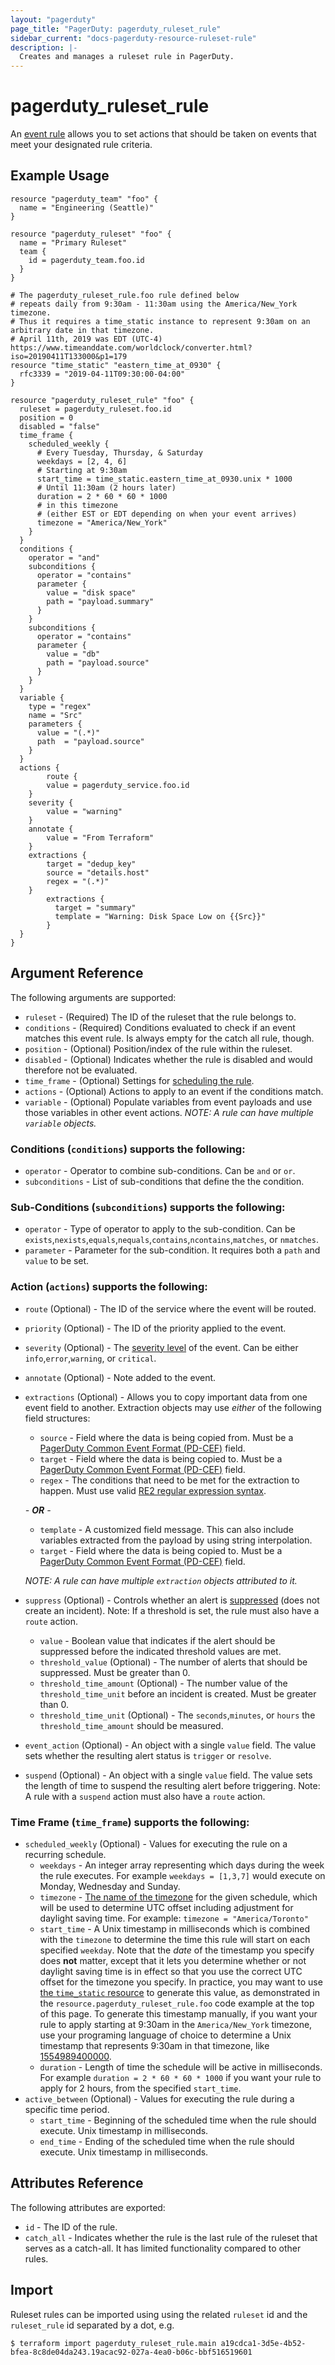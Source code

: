 ```yaml
---
layout: "pagerduty"
page_title: "PagerDuty: pagerduty_ruleset_rule"
sidebar_current: "docs-pagerduty-resource-ruleset-rule"
description: |-
  Creates and manages a ruleset rule in PagerDuty.
---
```


# pagerduty\_ruleset_rule

An [event rule](https://support.pagerduty.com/docs/rulesets#section-create-event-rules) allows you to set actions that should be taken on events that meet your designated rule criteria.

## Example Usage

```hcl
resource "pagerduty_team" "foo" {
  name = "Engineering (Seattle)"
}

resource "pagerduty_ruleset" "foo" {
  name = "Primary Ruleset"
  team {
    id = pagerduty_team.foo.id
  }
}

# The pagerduty_ruleset_rule.foo rule defined below
# repeats daily from 9:30am - 11:30am using the America/New_York timezone.
# Thus it requires a time_static instance to represent 9:30am on an arbitrary date in that timezone.
# April 11th, 2019 was EDT (UTC-4) https://www.timeanddate.com/worldclock/converter.html?iso=20190411T133000&p1=179
resource "time_static" "eastern_time_at_0930" {
  rfc3339 = "2019-04-11T09:30:00-04:00"
}

resource "pagerduty_ruleset_rule" "foo" {
  ruleset = pagerduty_ruleset.foo.id
  position = 0
  disabled = "false"
  time_frame {
    scheduled_weekly {
      # Every Tuesday, Thursday, & Saturday
      weekdays = [2, 4, 6]
      # Starting at 9:30am
      start_time = time_static.eastern_time_at_0930.unix * 1000
      # Until 11:30am (2 hours later)
      duration = 2 * 60 * 60 * 1000
      # in this timezone
      # (either EST or EDT depending on when your event arrives)
      timezone = "America/New_York"
    }
  }
  conditions {
    operator = "and"
    subconditions {
      operator = "contains"
      parameter {
        value = "disk space"
        path = "payload.summary"
      }
    }
    subconditions {
      operator = "contains"
      parameter {
        value = "db"
        path = "payload.source"
      }
    }
  }
  variable {
    type = "regex"
    name = "Src"
    parameters {
      value = "(.*)"
      path  = "payload.source"
    }
  }
  actions {
    	route {
		value = pagerduty_service.foo.id
	}
	severity {
		value = "warning"
	}
	annotate {
		value = "From Terraform"
	}
	extractions {
		target = "dedup_key"
		source = "details.host"
		regex = "(.*)"
	}
    	extractions {
    	  target = "summary"
    	  template = "Warning: Disk Space Low on {{Src}}"
    	}
  }
}
```

## Argument Reference

The following arguments are supported:

* `ruleset` - (Required) The ID of the ruleset that the rule belongs to.
* `conditions` - (Required) Conditions evaluated to check if an event matches this event rule. Is always empty for the catch all rule, though.
* `position` - (Optional) Position/index of the rule within the ruleset.
* `disabled` - (Optional) Indicates whether the rule is disabled and would therefore not be evaluated.
* `time_frame` - (Optional) Settings for [scheduling the rule](https://support.pagerduty.com/docs/rulesets#section-scheduled-event-rules).
* `actions` - (Optional) Actions to apply to an event if the conditions match.
* `variable` - (Optional) Populate variables from event payloads and use those variables in other event actions. *NOTE: A rule can have multiple `variable` objects.*

### Conditions (`conditions`) supports the following:
* `operator` - Operator to combine sub-conditions. Can be `and` or `or`.
* `subconditions` - List of sub-conditions that define the the condition.

### Sub-Conditions (`subconditions`) supports the following:
* `operator` - Type of operator to apply to the sub-condition. Can be `exists`,`nexists`,`equals`,`nequals`,`contains`,`ncontains`,`matches`, or `nmatches`.
* `parameter` - Parameter for the sub-condition. It requires both a `path` and `value` to be set.

### Action (`actions`) supports the following:
* `route` (Optional) - The ID of the service where the event will be routed.
* `priority` (Optional) - The ID of the priority applied to the event.
* `severity` (Optional)  - The [severity level](https://support.pagerduty.com/docs/rulesets#section-set-severity-with-event-rules) of the event. Can be either `info`,`error`,`warning`, or `critical`.
* `annotate` (Optional) - Note added to the event.
* `extractions` (Optional) - Allows you to copy important data from one event field to another. Extraction objects may use *either* of the following field structures:
  * `source` - Field where the data is being copied from. Must be a [PagerDuty Common Event Format (PD-CEF)](https://support.pagerduty.com/docs/pd-cef) field.
  * `target` - Field where the data is being copied to. Must be a [PagerDuty Common Event Format (PD-CEF)](https://support.pagerduty.com/docs/pd-cef) field.
  * `regex` - The conditions that need to be met for the extraction to happen. Must use valid [RE2 regular expression syntax](https://github.com/google/re2/wiki/Syntax).

  *- **OR** -*

  * `template` - A customized field message. This can also include variables extracted from the payload by using string interpolation.
  * `target` - Field where the data is being copied to. Must be a [PagerDuty Common Event Format (PD-CEF)](https://support.pagerduty.com/docs/pd-cef) field.

  *NOTE: A rule can have multiple `extraction` objects attributed to it.*

* `suppress` (Optional) - Controls whether an alert is [suppressed](https://support.pagerduty.com/docs/rulesets#section-suppress-but-create-triggering-thresholds-with-event-rules) (does not create an incident). Note: If a threshold is set, the rule must also have a `route` action.
  * `value` - Boolean value that indicates if the alert should be suppressed before the indicated threshold values are met.
  * `threshold_value` (Optional) - The number of alerts that should be suppressed. Must be greater than 0.
  * `threshold_time_amount` (Optional) - The number value of the `threshold_time_unit` before an incident is created. Must be greater than 0.
  * `threshold_time_unit` (Optional)  - The `seconds`,`minutes`, or `hours` the `threshold_time_amount` should be measured.
* `event_action` (Optional) - An object with a single `value` field. The value sets whether the resulting alert status is `trigger` or `resolve`.
* `suspend` (Optional) - An object with a single `value` field. The value sets the length of time to suspend the resulting alert before triggering. Note: A rule with a `suspend` action must also have a `route` action.

### Time Frame (`time_frame`) supports the following:
* `scheduled_weekly` (Optional) - Values for executing the rule on a recurring schedule.
  * `weekdays` - An integer array representing which days during the week the rule executes. For example `weekdays = [1,3,7]` would execute on Monday, Wednesday and Sunday.
  * `timezone` - [The name of the timezone](https://en.wikipedia.org/wiki/List_of_tz_database_time_zones) for the given schedule, which will be used to determine UTC offset including adjustment for daylight saving time. For example: `timezone = "America/Toronto"`
  * `start_time` - A Unix timestamp in milliseconds which is combined with the `timezone` to determine the time this rule will start on each specified `weekday`. Note that the _date_ of the timestamp you specify does **not** matter, except that it lets you determine whether or not daylight saving time is in effect so that you use the correct UTC offset for the timezone you specify. In practice, you may want to use [the `time_static` resource](https://registry.terraform.io/providers/hashicorp/time/latest/docs/resources/static) to generate this value, as demonstrated in the `resource.pagerduty_ruleset_rule.foo` code example at the top of this page. To generate this timestamp manually, if you want your rule to apply starting at 9:30am in the `America/New_York` timezone, use your programing language of choice to determine a Unix timestamp that represents 9:30am in that timezone, like [1554989400000](https://www.epochconverter.com/timezones?q=1554989400000&tz=America%2FNew_York).
  * `duration` - Length of time the schedule will be active in milliseconds. For example `duration = 2 * 60 * 60 * 1000` if you want your rule to apply for 2 hours, from the specified `start_time`.
* `active_between` (Optional) - Values for executing the rule during a specific time period.
  * `start_time` - Beginning of the scheduled time when the rule should execute.  Unix timestamp in milliseconds.
  * `end_time` - Ending of the scheduled time when the rule should execute.  Unix timestamp in milliseconds.

## Attributes Reference

The following attributes are exported:

  * `id` - The ID of the rule.
  * `catch_all` - Indicates whether the rule is the last rule of the ruleset that serves as a catch-all. It has limited functionality compared to other rules.

## Import

Ruleset rules can be imported using using the related `ruleset` id and the `ruleset_rule` id separated by a dot, e.g.

```
$ terraform import pagerduty_ruleset_rule.main a19cdca1-3d5e-4b52-bfea-8c8de04da243.19acac92-027a-4ea0-b06c-bbf516519601
```
